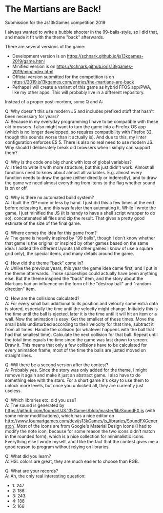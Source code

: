 # The Martians are Back!
Submission for the Js13kGames competition 2019

I always wanted to write a bubble shooter in the 99-balls-style, so I did that, and made it fit with the theme "back" afterwards.

There are several versions of the game:

* Development version is on https://schnark.github.io/js13kgames-2019/game.html
* Minified version is on https://schnark.github.io/js13kgames-2019/min/index.html
* Official version submitted for the competition is on https://2019.js13kgames.com/entries/the-martians-are-back
* Perhaps I will create a variant of this game as hybrid FFOS app/PWA, like my other apps. This will probably live in a different repository.

Instead of a proper post-mortem, some Q and A:

Q: Why doesn't this use modern JS and includes prefixed stuff that hasn't been necessary for years?  
A: Because in my everyday programming I have to be compatible with these old browsers. I also might want to turn the game into a Firefox OS app (which is no longer developped, so requires compatibility with Firefox 32, though this sounds worse than it actually is). And due to this, my linter configuration enforces ES 5. There is also no real need to use modern JS. Why should I deliberately break old browsers when I simply can support them?

Q: Why is the code one big chunk with lots of global variables?  
A: I tried to write it with more structure, but this just didn't work. Almost all functions need to know about almost all variables. E.g. almost every function needs to draw the game (either directly or inderectly), and to draw the game we need almost everything from items to the flag whether sound is on or off.

Q: Why is there no automated build system?  
A: I built the ZIP more or less by hand. I just did this a few times at the end before releasing it, and this was faster than automating it. While I wrote the game, I just minified the JS (it is handy to have a shell script wrapper to do so), concatenated all files and zip the result. That gives a pretty good estimate of the size of the final game.

Q: Where comes the idea for this game from?  
A: The game is heavily inspired by "99 balls", though I don't know whether that game is the original or inspired by other games based on the same idea. I added the different layouts (all other games I know of use a square grid only), the special items, and many details around the game.

Q: How did the theme "back" come in?  
A: Unlike the previous years, this year the game idea came first, and I put in the theme afterwards. Those spaceships could actually have been anything else. But the theme inspired the "back" item, and the story about the Martians had an influence on the form of the "destroy ball" and "random direction" item.

Q: How are the collisions calculated?  
A: For every small ball additional to its position and velocity some extra data is stored, especially the time until the velocity might change. Initiately this is the time until the ball is ejected, later it is the time until it will hit an item or a wall. Now the animation is easy: Get the smallest of these times. Move the small balls undisturbed according to their velocity for that time, subtract it from all times. Handle the collision (or whatever happens with the ball that had that smallest time). Calculate the next collision for that ball. Repeat until the total time equals the time since the game was last drawn to screen. Draw it. This means that only a few collisions have to be calculated for every animation frame, most of the time the balls are justed moved on straight lines.

Q: Will there be a second version after the contest?  
A: Probably yes. Since the story was only added for the theme, I might remove it again and make it just an abstract game. I also have to do something else with the stars. For a short game it's okay to use them to unlock more levels, but once you unlocked all, they are currently just useless.

Q: Which libraries etc. did you use?  
A: The sound is generated by https://github.com/foumart/JS.13kGames/blob/master/lib/SoundFX.js (with some minor modifications), which has a nice editor on http://www.foumartgames.com/dev/js13kGames/js_libraries/SoundFXGenerator/. Most of the icons are from Google's Material Design Icons (I had to modify the note icon, because for some reason the two icons didn't match in the rounded form), which is a nice collection for minimalistic icons. Everything else I wrote myself, and I like the fact that the contest gives me a good reason to program without relying on libraries.

Q: What did you learn?  
A: HSL colors are great, they are much easier to choose than RGB.

Q: What are your records?  
A: Ah, the only real interesting question:
* 1: 247
* 2: 186
* 3: 243
* 4: 188
* 5: 166
